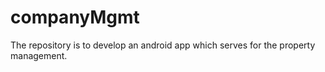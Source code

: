 # companyMgmt
The repository is to develop an android app which serves for the property management.
